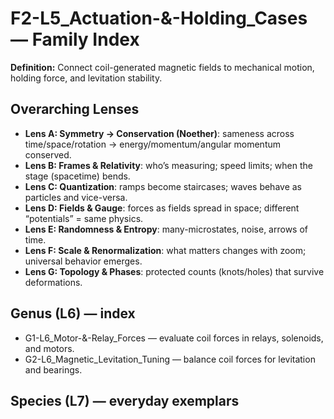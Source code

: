 # F2-L5_Actuation-&-Holding_Cases — Family Index
**Definition:** Connect coil-generated magnetic fields to mechanical motion, holding force, and levitation stability.
## Overarching Lenses

- **Lens A: Symmetry -> Conservation (Noether)**: sameness across time/space/rotation → energy/momentum/angular momentum conserved.
- **Lens B: Frames & Relativity**: who’s measuring; speed limits; when the stage (spacetime) bends.
- **Lens C: Quantization**: ramps become staircases; waves behave as particles and vice-versa.
- **Lens D: Fields & Gauge**: forces as fields spread in space; different “potentials” = same physics.
- **Lens E: Randomness & Entropy**: many-microstates, noise, arrows of time.
- **Lens F: Scale & Renormalization**: what matters changes with zoom; universal behavior emerges.
- **Lens G: Topology & Phases**: protected counts (knots/holes) that survive deformations.

## Genus (L6) — index
- G1-L6_Motor-&-Relay_Forces — evaluate coil forces in relays, solenoids, and motors.
- G2-L6_Magnetic_Levitation_Tuning — balance coil forces for levitation and bearings.
## Species (L7) — everyday exemplars
